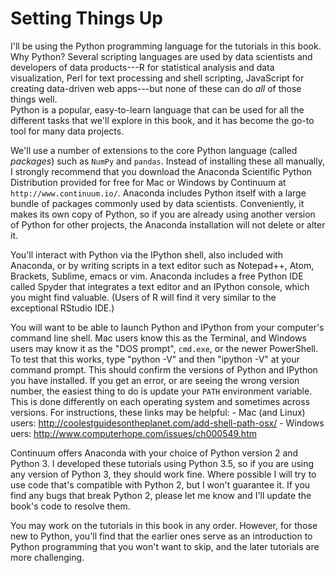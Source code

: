# Setting Things Up

I'll be using the Python programming language for the tutorials in this 
book.  Why Python?  Several scripting languages are used by data scientists and 
developers of data products---R for statistical analysis and data visualization, 
Perl for text processing and shell scripting, JavaScript for creating 
data-driven web apps---but none of these can do *all* of those things well.  
Python is a popular, easy-to-learn language that can be used for all the 
different tasks that we'll explore in this book, and it has become the go-to 
tool for many data projects.

We'll use a number of extensions to the core Python language (called *packages*) 
such as `NumPy` and `pandas`.  Instead of installing these all manually, I 
strongly recommend that you download the Anaconda Scientific Python Distribution 
provided for free for Mac or Windows by Continuum at 
`http://www.continuum.io/`.  Anaconda includes Python itself with a large 
bundle of packages commonly used by 
data scientists.  Conveniently, it makes its own copy of Python, so if you are 
already using another version of Python for other projects, the Anaconda 
installation will not delete or alter it.

You'll interact with Python via the IPython shell, also included with Anaconda, 
or by writing scripts in a text editor such as Notepad++, Atom, Brackets, 
Sublime, emacs or vim.  Anaconda includes a free Python IDE called Spyder that 
integrates a text editor and an IPython console, which you might find 
valuable. (Users of R will find it very similar to the exceptional RStudio IDE.)

You will want to be able to launch Python and IPython from your computer's 
command line shell.  Mac users know this as the Terminal, and Windows users
may know it as the "DOS prompt", `cmd.exe`, or the newer PowerShell. To test
that this works, type "python -V" and then "ipython -V" at your command 
prompt.  This should confirm the versions of Python and IPython you have 
installed.  If you get an error, or are seeing the wrong version number, 
the easiest thing to do is update your `PATH` environment variable.  This 
is done differently on each
operating system and sometimes across versions.  For instructions,
these links may be helpful:
    - Mac (and Linux) users: 
      http://coolestguidesontheplanet.com/add-shell-path-osx/
    - Windows uers: http://www.computerhope.com/issues/ch000549.htm

Continuum offers Anaconda with your choice of Python version 2 and Python 3.  I 
developed these tutorials using Python 3.5, so if you are using any version of 
Python 3, they should work fine.  Where possible I will try to use code that's 
compatible with Python 2, but I won't guarantee it.  If you find any bugs that 
break Python 2, please let me know and I'll update the book's code to resolve 
them.

You may work on the tutorials in this book in any order.  However, for those new 
to Python, you'll find that the earlier ones serve as an introduction to Python 
programming that you won't want to skip, and the later tutorials are more 
challenging.